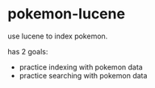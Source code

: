 # pokemon-lucene
use lucene to index pokemon.  

has 2 goals:
- practice indexing with pokemon data
- practice searching with pokemon data
